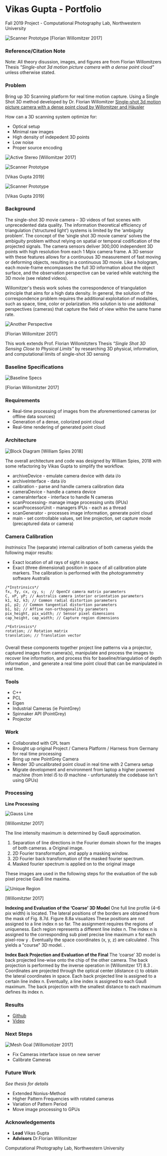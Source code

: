 # Vikas Gupta - Portfolio
Fall 2019 Project - Computational Photography Lab, Northwestern University

![Scanner Prototype](f19.png)
[Florian Willomitzer 2017]

### Reference/Citation Note
Note: All theory disussion, images, and figures are from Florian Willomitzers Thesis *"Single-shot 3d motion picture camera with a dense point cloud"* unless otherwise stated. 

### Problem

Bring up 3D Scanning platform for real time motion capture. Using a Single Shot 3D method developed by Dr. Florian Willomitzer [Single-shot 3d motion picture camera with a dense point cloud by Willomitzer and Häusler](https://www.osapublishing.org/oe/abstract.cfm?uri=oe-25-19-23451)

How can a 3D scanning system optimize for: 
* Optical setup
* Minimal raw images
* High density of indepedent 3D points
* Low noise
* Proper source encoding

![Active Stereo](activestereo.png)
[Willomitzer 2017]

![Scanner Prototype](3dscanner.jpg)

[Vikas Gupta 2019]

![Scanner Prototype](f19proto.jpg)

[Vikas Gupta 2019]


### Background

The single-shot 3D movie camera – 3D videos of fast scenes with unprecedented data quality. The information theoretical efficiency of triangulation (‘structured light’) systems is limited by the ‘ambiguity problem’. The concept of the ‘single shot 3D movie camera’ solves the ambiguity problem without relying on spatial or temporal codification of the projected signals. The camera sensors deliver 300,000 independent 3D points with high resolution from each 1 Mpix camera frame. A 3D sensor with these features allows for a continuous 3D measurement of fast moving or deforming objects, resulting in a continuous 3D movie. Like a hologram, each movie-frame encompasses the full 3D information about the object surface, and the observation perspective can be varied while watching the 3D movie (see related videos). 

Willomitzer's thesis work solves the correspondence of triangulation principle that aims for a high data density. In general, the solution of the correspondence problem requires the additional exploitation of modalities, such as space, time, color or polarization. His solution is to use additonal perspectives (cameras) that capture the field of view within the same frame rate.

![Another Perspective](anotherperspective.png)

[Florian Willomitzer 2017]

This work extends Prof. Florian Willomitzters Thesis *“Single Shot 3D Sensing Close to Physical Limits”* by researching 3D physical, information, and computational limits of single-shot 3D sensing

### Baseline Specifications
![Baseline Specs](specstable.png)

[Florian Willomitzter  2017]

### Requirements
* Real-time processing of images from the aforementioned cameras (or offline data sources)
* Generation of a dense, colorized point cloud
* Real-time rendering of generated point cloud 


### Architecture
![Block Diagram](3dscanblock.png)
[William Spies 2018]

The overall architecture and code was designed by William Spies, 2018 with some refactoring by Vikas Gupta to simplify the workflow. 
* archiveDevice - emulate camera device with data i/o
* archiveInterface - data i/o
* calibration - parse and handle camera calibration data
* cameraDevice - handle a camera device
* cameraInterface -  interface to handle N cameras
* scanProcessing- manage image processing units (IPUs)
* scanProcessorUnit - managers IPUs - each as a thread
* scanGenerator - processes image information, generate point cloud
* main - set controllable values, set line projection, set capture mode (precaptured data or camera)


### Camera Calibration

*Instrinsics*
The (separate) internal calibration of both cameras yields the following major results:
* Exact location of all rays of sight in space.
* Exact (three dimensional) position in space of all calibration plate markers.
The calibration is performed with the photogrammetry software Australis

```
/*Instrinsics*/
fx, fy, cx, cy, s;  // OpenCV camera matrix parameters
C, xP, yP; // Australis camera interior orientation parameters
k1, k2, k3; // Common radial distortion parameters
p1, p2; // Common tangential distortion parameters
b1, b2; // Affine non-orthogonality parameters
pix_height, pix_width; // Sensor pixel dimensions
cap_height, cap_width; // Capture region dimensions

/*Extrinsics*/
rotation; // Rotation matrix
translation; // Translation vector

```
### 
Overall these components together project line patterns via a projector, captured images from camera(s), manipulate and process the images to recover line information, and process this for baseline/triangulation of depth information , and generate a real time point cloud that can be manipulated in real time. 


### Tools
* C++
* PCL
* Eigen
* Industrial Cameras  (ie PointGrey)
* Spinnaker API (PointGrey)
* Projector

### Work
* Collaborated with CPL team
* Brought up original Project / Camera Platform / Harness from Germany for real time processing
* Bring up new PointGrey Camera
* Render 3D uncalibrated point cloud in real time with 2 Camera setup
* Migrate development and environment from laptop a higher powered machine (from Intel i5 to i9 machine - unfortunately the codebase isn't using GPUs)


### Processing

**Line Processing**

![Gauss Line](guassline.png)

[Willomitzter 2017]

The line intensity maximum is determined by Gauß approximation.

1. Separation of line directions in the Fourier domain shown for the images of both cameras.
a Original image. 
2. 2D Fourier transformation, and apply a masking window. 
3. 2D Fourier back transformation of the masked fourier spectrum. 
4. Masked fourier spectrum is applied on to the original image

These images are used in the following steps for the evaluation of the sub pixel precise Gauß line maxima.

![Unique Region](uniqueregion.png)

[Willomitzter 2017]


**Indexing and Evaluation of the ‘Coarse’ 3D Model**
One full line profile (4–6 pix width) is located. The lateral
positions of the borders are obtained from the mask of Fig. 8.7d. Figure 8.8a visualizes
These positions are not assigned to a line index n so far. 
The assignment requires the regions of uniqueness.
Each region represents a different line index n. The index n is assigned to the corresponding sub pixel precise line maximum x for each pixel-row y  . Eventually the space coordinates (x, y, z) are calculated . This yields a "course" 3D model. 
.

**Index Back Projection and Evaluation of the Final**
The ‘coarse’ 3D model is back projected line-wise onto the chip of the other camera. The back projection is performed by the inverse operation in [Willomitzer 17] 8.3 . Coordinates are projected through the optical center (distance c) to obtain the lateral coordinates in space. Each back projected line is assigned to a certain line index n.
Eventually, a line index is assigned to each Gauß maximum.
The back projection with the smallest distance to each maximum defines its index n. 

### Results
* [Github](https://github.com/vnmr/orthrus)
* [Video](3Dscanning.mov)

### Next Steps
![Mesh Goal](meshgoal.png)
[Willomotizer 2017]
* Fix Cameras interface issue on new server
* Calibrate Cameras 

### Future Work 
*See thesis for details*
* Extended Nonius-Method 
* Higher Pattern Frequencies with rotated cameras
* Variation of Pattern Period
* Move image processing to GPUs

### Acknowledgements
* **Lead** Vikas Gupta
* **Advisors** Dr.Florian Willomitzer

Computational Photography Lab, Northwestern University
